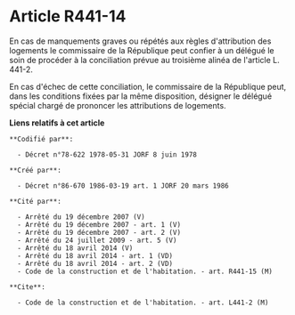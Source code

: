 # Article R441-14

En cas de manquements graves ou répétés aux règles d'attribution des logements le commissaire de la République peut confier à
un délégué le soin de procéder à la conciliation prévue au troisième alinéa de l'article L. 441-2.

En cas d'échec de cette conciliation, le commissaire de la République peut, dans les conditions fixées par la même
disposition, désigner le délégué spécial chargé de prononcer les attributions de logements.

**Liens relatifs à cet article**

	**Codifié par**:

	  - Décret n°78-622 1978-05-31 JORF 8 juin 1978

	**Créé par**:

	  - Décret n°86-670 1986-03-19 art. 1 JORF 20 mars 1986

	**Cité par**:

	  - Arrêté du 19 décembre 2007 (V)
	  - Arrêté du 19 décembre 2007 - art. 1 (V)
	  - Arrêté du 19 décembre 2007 - art. 2 (V)
	  - Arrêté du 24 juillet 2009 - art. 5 (V)
	  - Arrêté du 18 avril 2014 (V)
	  - Arrêté du 18 avril 2014 - art. 1 (VD)
	  - Arrêté du 18 avril 2014 - art. 2 (VD)
	  - Code de la construction et de l'habitation. - art. R441-15 (M)

	**Cite**:

	  - Code de la construction et de l'habitation. - art. L441-2 (M)
